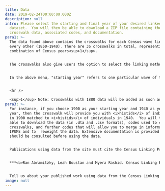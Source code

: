 ```yaml
---
title: Data
date: 2019-02-24T00:00:00.000Z
description: null
intro: Please select the starting and final year of your desired linked
  dataset.  You will then be able to download a ZIP file containing the
  crosswalk data, associated codes, and documentation.
para1: >-
  The data found above contains the crosswalks for each Census wave linked to
  every other (1850-1940). There are 36 crosswalks in total, representing every
  combination of Census years<sup>1</sup>. 


  The crosswalks also give users the option to select the linking method with which matches were created. Users can then merge into these crosswalks a wide set of individual- and household-level variables provided publicly by <a href="https://usa.ipums.org/usa/" target="_blank">IPUMS</a>, thereby creating a historical longitudinal dataset for analysis.


  In the above menu, "starting year" refers to one particular wave of the Census and "final year" refers to another wave of the Census. 


  <hr />

  <sup>1</sup> Note: Crosswalks with 1880 data will be added as soon as stable histids are made available. The microdata for the 1890 Census is no longer extant.
para3: >-
  For instance, if you choose 1900 as your starting year and 1940 as your final
  year, then the crosswalk will provide you with <i>histids</i> of individuals
  in 1900 matched to <i>histids</i> of individuals in 1940.  You will then be
  able to download the data (in .dta and .csv formats), codes used to create the
  crosswalks, and further codes that will allow you to merge in information from
  IPUMS and to  reweight the data. Extensive documentation is provided and
  should be consulted before using the data.


  Publications using data from the site must cite the Census Linking Project appropriately as follows:


  ***<b>Ran Abramitzky, Leah Boustan and Myera Rashid. Census Linking Project: Version 1.0 \[dataset]. 2020. https://censuslinkingproject.org</b>***


  Tell us about your published work using data from the Census Linking Project <a target="_blank" href="https://forms.gle/JxzztJqGNyBbxA7y6">here</a>.
image: null
---
```

